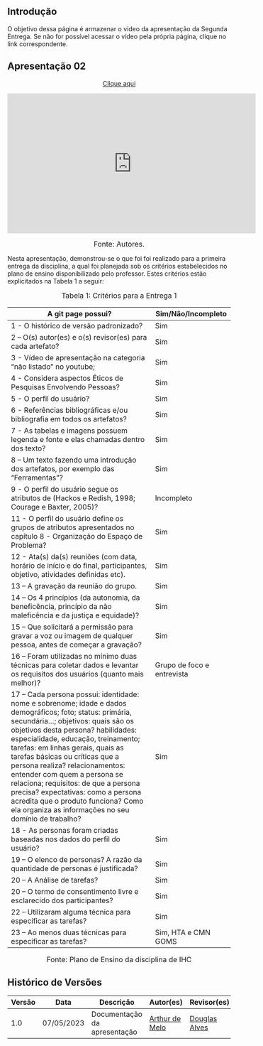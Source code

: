 ## Introdução

O objetivo dessa página é armazenar o vídeo da apresentação da Segunda Entrega. Se não for possível acessar o vídeo pela própria página, clique no link correspondente.

## Apresentação 02
<p style="text-align: center"><a href="https://www.youtube.com/embed/Cx5zWMw7l7Q" target="blanket">Clique aqui</a></p>

<p style="text-align: center"><iframe width="560" height="315" src="https://www.youtube.com/embed/Cx5zWMw7l7Q" title="YouTube video player" frameborder="0" allow="accelerometer; autoplay; clipboard-write; encrypted-media; gyroscope; picture-in-picture; web-share" allowfullscreen></iframe></p>

<font size="3"><p style="text-align: center">Fonte: Autores.</p></font>

Nesta apresentação, demonstrou-se o que foi foi realizado para a primeira entrega da disciplina, a qual foi planejada sob os critérios estabelecidos no plano de ensino disponibilizado pelo professor. Estes critérios estão explicitados na Tabela 1 a seguir:

<font size="3"><p style="text-align: center">Tabela 1: Critérios para a Entrega 1</p></font>

A git page possui?  | Sim/Não/Incompleto
--------- | ------
1 - O histórico de versão padronizado? | Sim
2 – O(s) autor(es) e o(s) revisor(es) para cada artefato? | Sim
3 - Vídeo de apresentação na categoria “não listado” no youtube; | Sim
4 - Considera aspectos Éticos de Pesquisas Envolvendo Pessoas? | Sim
5 - O perfil do usuário? | Sim
6 - Referências bibliográficas e/ou bibliografia em todos os artefatos? | Sim
7 - As tabelas e imagens possuem legenda e fonte e elas chamadas dentro dos texto? | Sim
8 – Um texto fazendo uma introdução dos artefatos, por exemplo das “Ferramentas”? | Sim
9 - O perfil do usuário segue os atributos de (Hackos e Redish, 1998; Courage e Baxter, 2005)? | Incompleto
11 - O perfil do usuário define os grupos de atributos apresentados no capítulo 8 - Organização do Espaço de Problema? | Sim
12 - Ata(s) da(s) reuniões (com data, horário de início e do final, participantes, objetivo, atividades definidas etc). | Sim
13 – A gravação da reunião do grupo. | Sim
14 – Os 4 princípios (da autonomia, da beneficência, princípio da não maleficência e da justiça e equidade)? | Sim
15 – Que solicitará a permissão para gravar a voz ou imagem de qualquer pessoa, antes de começar a gravação? | Sim
16 – Foram utilizadas no mínimo duas técnicas para coletar dados e levantar os requisitos dos usuários (quanto mais melhor)?  | Grupo de foco e entrevista
17 – Cada persona possui: identidade: nome e sobrenome; idade e dados demográficos; foto; status: primária, secundária…; objetivos: quais são os objetivos desta persona? habilidades: especialidade, educação, treinamento; tarefas: em linhas gerais, quais as tarefas básicas ou críticas que a persona realiza? relacionamentos: entender com quem a persona se relaciona; requisitos: de que a persona precisa? expectativas: como a persona acredita que o produto funciona? Como ela organiza as informações no seu domínio de trabalho? | Sim
18 - As personas foram criadas baseadas nos dados do perfil do usuário? | Sim
19 – O elenco de personas? A razão da quantidade de personas é justificada? | Sim
20 – A Análise de tarefas? | Sim
20 – O termo de consentimento livre e esclarecido dos participantes? | Sim
22 – Utilizaram alguma técnica para especificar as tarefas? | Sim
23 – Ao menos duas técnicas para especificar as tarefas? | Sim, HTA e CMN GOMS


<font size="3"><p style="text-align: center">Fonte: Plano de Ensino da disciplina de IHC</p></font>

## Histórico de Versões

Versão  | Data | Descrição | Autor(es) | Revisor(es)
-------- | ------ | ------ | ---------- | ----------
1.0 | 07/05/2023 | Documentação da apresentação | [Arthur de Melo](https://github.com/arthurmlv) | [Douglas Alves](https://github.com/dougalvs)
